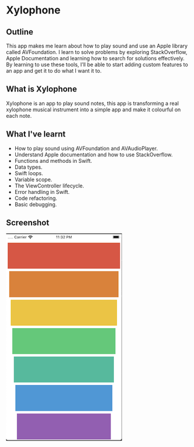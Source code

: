 #  Xylophone

## Outline

This app makes me learn about how to play sound and use an Apple library called AVFoundation. I learn to solve problems by exploring StackOverflow, Apple Documentation and learning how to search for solutions effectively. By learning to use these tools, I’ll be able to start adding custom features to an app and get it to do what I want it to.

## What is Xylophone

Xylophone is an app to play sound notes, this app is transforming a real xylophone musical instrument into a simple app and make it colourful on each note.

## What I've learnt

* How to play sound using AVFoundation and AVAudioPlayer.
* Understand Apple documentation and how to use StackOverflow.
* Functions and methods in Swift.
* Data types.
* Swift loops.
* Variable scope.
* The ViewController lifecycle.
* Error handling in Swift.
* Code refactoring.
* Basic debugging.

## Screenshot

![Xylophone-Screenshot](Documentation/iOS-Xylophone.png)
